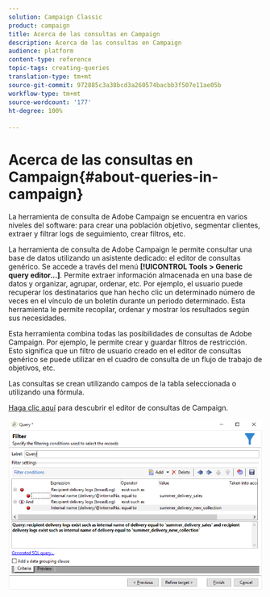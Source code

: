 ```yaml
---
solution: Campaign Classic
product: campaign
title: Acerca de las consultas en Campaign
description: Acerca de las consultas en Campaign
audience: platform
content-type: reference
topic-tags: creating-queries
translation-type: tm+mt
source-git-commit: 972885c3a38bcd3a260574bacbb3f507e11ae05b
workflow-type: tm+mt
source-wordcount: '177'
ht-degree: 100%

---
```



# Acerca de las consultas en Campaign{#about-queries-in-campaign}

La herramienta de consulta de Adobe Campaign se encuentra en varios niveles del software: para crear una población objetivo, segmentar clientes, extraer y filtrar logs de seguimiento, crear filtros, etc.

La herramienta de consulta de Adobe Campaign le permite consultar una base de datos utilizando un asistente dedicado: el editor de consultas genérico. Se accede a través del menú **[!UICONTROL Tools > Generic query editor...]**. Permite extraer información almacenada en una base de datos y organizar, agrupar, ordenar, etc. Por ejemplo, el usuario puede recuperar los destinatarios que han hecho clic un determinado número de veces en el vínculo de un boletín durante un periodo determinado. Esta herramienta le permite recopilar, ordenar y mostrar los resultados según sus necesidades.

Esta herramienta combina todas las posibilidades de consultas de Adobe Campaign. Por ejemplo, le permite crear y guardar filtros de restricción. Esto significa que un filtro de usuario creado en el editor de consultas genérico se puede utilizar en el cuadro de consulta de un flujo de trabajo de objetivos, etc.

Las consultas se crean utilizando campos de la tabla seleccionada o utilizando una fórmula.

[Haga clic aquí](../../workflow/using/query.md) para descubrir el editor de consultas de Campaign.

![](assets/query_recipients_4.png)
